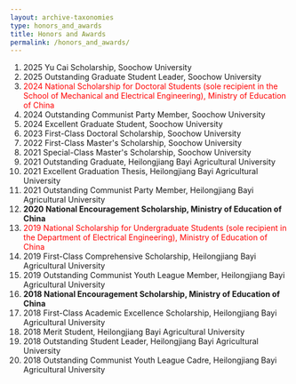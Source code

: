 ```yaml
---
layout: archive-taxonomies
type: honors_and_awards
title: Honors and Awards
permalink: /honors_and_awards/
---
```

1. 2025 Yu Cai Scholarship, Soochow University
3. 2025 Outstanding Graduate Student Leader, Soochow University  
4. <span style="color:red">2024 National Scholarship for Doctoral Students (sole recipient in the School of Mechanical and Electrical Engineering), Ministry of Education of China</span>  
5. 2024 Outstanding Communist Party Member, Soochow University  
6. 2024 Excellent Graduate Student, Soochow University  
7. 2023 First-Class Doctoral Scholarship, Soochow University  
8. 2022 First-Class Master's Scholarship, Soochow University  
9. 2021 Special-Class Master's Scholarship, Soochow University  
10. 2021 Outstanding Graduate, Heilongjiang Bayi Agricultural University  
11. 2021 Excellent Graduation Thesis, Heilongjiang Bayi Agricultural University  
12. 2021 Outstanding Communist Party Member, Heilongjiang Bayi Agricultural University  
13. **2020 National Encouragement Scholarship, Ministry of Education of China**  
14. <span style="color:red">2019 National Scholarship for Undergraduate Students (sole recipient in the Department of Electrical Engineering), Ministry of Education of China</span>  
15. 2019 First-Class Comprehensive Scholarship, Heilongjiang Bayi Agricultural University  
16. 2019 Outstanding Communist Youth League Member, Heilongjiang Bayi Agricultural University  
17. **2018 National Encouragement Scholarship, Ministry of Education of China**  
18. 2018 First-Class Academic Excellence Scholarship, Heilongjiang Bayi Agricultural University  
19. 2018 Merit Student, Heilongjiang Bayi Agricultural University  
20. 2018 Outstanding Student Leader, Heilongjiang Bayi Agricultural University  
21. 2018 Outstanding Communist Youth League Cadre, Heilongjiang Bayi Agricultural University  





